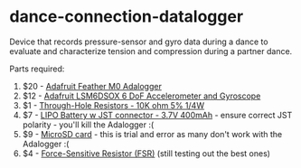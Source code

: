 # dance-connection-datalogger
Device that records pressure-sensor and gyro data during a dance to evaluate and characterize tension and compression during a partner dance.

Parts required:
1. $20 - [Adafruit Feather M0 Adalogger](https://www.adafruit.com/product/2796)
2. $12 - [Adafruit LSM6DSOX 6 DoF Accelerometer and Gyroscope](https://www.adafruit.com/product/4438)
3. $1 - [Through-Hole Resistors - 10K ohm 5% 1/4W](https://www.adafruit.com/product/2784)
4. $7 - [LIPO Battery w JST connector - 3.7V 400mAh](https://www.adafruit.com/product/3898) - ensure correct JST polarity - you'll kill the Adalogger :(
5. $9 - [MicroSD card](https://www.adafruit.com/product/1294) - this is trial and error as many don't work with the Adalogger :(
6. $4 - [Force-Sensitive Resistor (FSR)](https://www.adafruit.com/product/166) (still testing out the best ones)
